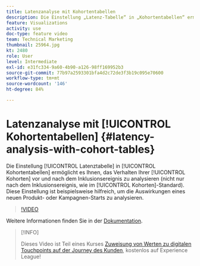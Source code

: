 ```yaml
---
title: Latenzanalyse mit Kohortentabellen
description: Die Einstellung „Latenz-Tabelle“ in „Kohortentabellen“ ermöglicht es Ihnen, das Verhalten Ihrer Kohorten vor und nach dem Inklusionsereignis zu analysieren (nicht nur nach dem Inklusionsereignis, wie im Kohorten-Standard). Diese Einstellung ist beispielsweise hilfreich, um die Auswirkungen eines neuen Produkt- oder Kampagnen-Starts zu analysieren.
feature: Visualizations
activity: use
doc-type: feature video
team: Technical Marketing
thumbnail: 25964.jpg
kt: 2480
role: User
level: Intermediate
exl-id: e31fc334-9a60-4b90-a126-98ff169952b3
source-git-commit: 77b97a2593301bfa4d2c72de3f3b19c095e70600
workflow-type: tm+mt
source-wordcount: '146'
ht-degree: 84%

---
```


# Latenzanalyse mit [!UICONTROL Kohortentabellen] {#latency-analysis-with-cohort-tables}

Die Einstellung [!UICONTROL Latenztabelle] in [!UICONTROL Kohortentabellen] ermöglicht es Ihnen, das Verhalten Ihrer [!UICONTROL Kohorten] vor und nach dem Inklusionsereignis zu analysieren (nicht nur nach dem Inklusionsereignis, wie im [!UICONTROL Kohorten]-Standard). Diese Einstellung ist beispielsweise hilfreich, um die Auswirkungen eines neuen Produkt- oder Kampagnen-Starts zu analysieren.

>[!VIDEO](https://video.tv.adobe.com/v/25964/?quality=12)

Weitere Informationen finden Sie in der [Dokumentation](https://experienceleague.adobe.com/docs/analytics/analyze/analysis-workspace/visualizations/cohort-table/cohort-analysis.html?lang=de).

>[!INFO]
>
> Dieses Video ist Teil eines Kurses [Zuweisung von Werten zu digitalen Touchpoints auf der Journey des Kunden](https://experienceleague.adobe.com/?recommended=Analytics-U-1-2020.2&amp;lang=de), kostenlos auf Experience League!
